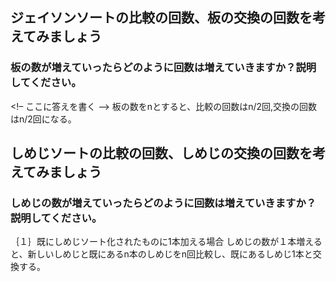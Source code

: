 ## ジェイソンソートの比較の回数、板の交換の回数を考えてみましょう

### 板の数が増えていったらどのように回数は増えていきますか？説明してください。
<!– ここに答えを書く –>
板の数をnとすると、比較の回数はn/2回,交換の回数はn/2回になる。

## しめじソートの比較の回数、しめじの交換の回数を考えてみましょう

### しめじの数が増えていったらどのように回数は増えていきますか？説明してください。
｛１｝既にしめじソート化されたものに1本加える場合
しめじの数が１本増えると、新しいしめじと既にあるn本のしめじをn回比較し、既にあるしめじ1本と交換する。
